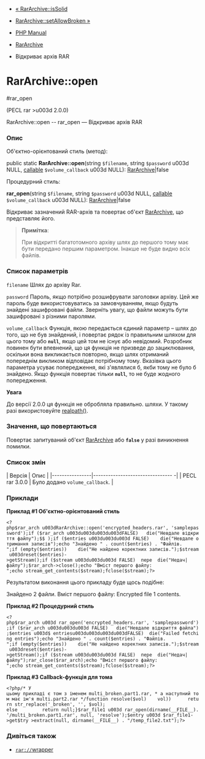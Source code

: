 - [« RarArchive::isSolid](rararchive.issolid.md)
- [RarArchive::setAllowBroken »](rararchive.setallowbroken.md)

- [PHP Manual](index.md)
- [RarArchive](class.rararchive.md)
- Відкриває архів RAR

# RarArchive::open

#rar_open

(PECL rar \>u003d 2.0.0)

RarArchive::open -- rar_open — Відкриває архів RAR

### Опис

Об'єктно-орієнтований стиль (метод):

public static **RarArchive::open**(string `$filename`, string
`$password` u003d NULL, [callable](language.types.callable.md)
`$volume_callback` u003d NULL): [RarArchive](class.rararchive.md)\|false

Процедурний стиль:

**rar_open**(string `$filename`, string `$password` u003d NULL,
[callable](language.types.callable.md) `$volume_callback` u003d NULL):
[RarArchive](class.rararchive.md)\|false

Відкриває зазначений RAR-архів та повертає об'єкт
[RarArchive](class.rararchive.md), що представляє його.

> **Примітка**:
>
> При відкритті багатотомного архіву шлях до першого тому має бути
> передано першим параметром. Інакше не буде видно всіх файлів.

### Список параметрів

`filename`
Шлях до архіву Rar.

`password`
Пароль, якщо потрібно розшифрувати заголовки архіву. Цей же пароль
буде використовуватись за замовчуванням, якщо будуть знайдені зашифровані
файли. Зверніть увагу, що файли можуть бути зашифровані з різними паролями.

`volume_callback`
Функція, якою передається єдиний параметр – шлях до того, що
не був знайдений, і повертає рядок із правильним шляхом для цього тому
або **`null`**, якщо цей том не існує або невідомий.
Розробник повинен бути впевнений, що ця функція не призведе до
зациклювання, оскільки вона викликається повторно, якщо шлях отриманий
попереднім викликом відповідає потрібному тому. Вказівка цього
параметра усуває попередження, які з'являлися б, якби тому
не було б знайдено. Якщо функція повертає тільки **`null`**,
то не буде жодного попередження.

**Увага**

До версії 2.0.0 ця функція не обробляла правильно.
шляхи. У такому разі використовуйте [realpath()](function.realpath.md).

### Значення, що повертаються

Повертає запитуваний об'єкт [RarArchive](class.rararchive.md) або
**`false`** у разі виникнення помилки.

### Список змін

| Версія | Опис |
|----------------|-------------------------------- -|
| PECL rar 3.0.0 | Було додано `volume_callback`. |

### Приклади

**Приклад #1 Об'єктно-орієнтований стиль**

` <?php$rar_arch u003dRarArchive::open('encrypted_headers.rar', 'samplepassword');if ($rar_arch u003du003du003du003dFALSE)   die("Невдале відкриття файлу");$$ );if ($entries u003du003du003d FALSE)    die("Невдале отримання записів");echo "Знайдено " . count($entries) . "Файлів.
";if (empty($entries))    die("Не найдено коректних записів.");$stream u003dreset($entries)->getStream();if ($stream u003du003du003d FALSE)  пере  die("Недач| файлу");$rar_arch->close();echo "Вміст першого файлу:
";echo stream_get_contents($stream);fclose($stream);?> `

Результатом виконання цього прикладу буде щось подібне:

Знайдено 2 файли.
Вміст першого файлу:
Encrypted file 1 contents.

**Приклад #2 Процедурний стиль**

` <?php$rar_arch u003d rar_open('encrypted_headers.rar', 'samplepassword');if ($rar_arch u003du003du003d FALSE)   die("Невдале відкриття файла");$entries u003d$ entriesu003du003du003du003dFALSE)  die("Failed fetching entries");echo "Знайдено " . count($entries) . "Файлів.
";if (empty($entries))    die("Не найдено коректних записів.");$stream u003dreset($entries)->getStream();if ($stream u003du003du003d FALSE)  пере  die("Недач| файлу");rar_close($rar_arch);echo "Вміст першого файлу:
";echo stream_get_contents($stream);fclose($stream);?> `

**Приклад #3 Callback-функція для тома**

` <?php/* У цьому прикладі є том з іменем multi_broken.part1.rar, * а наступний том має ім'я multi.part2.rar */function resolve($vol)    vol))      return str_replace('_broken', '', $vol); else         return null;}$rar_file1 u003d rar_open(dirname(__FILE__).'/multi_broken.part1.rar', null, 'resolve');$entry u003d $rar_file1->get$try >extract(null, dirname(__FILE__) . "/temp_file2.txt");?> `

### Дивіться також

- [`rar://`wrapper](wrappers.rar.md)
